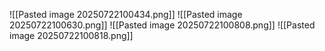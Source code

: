 ![[Pasted image 20250722100434.png]]
![[Pasted image 20250722100630.png]]
![[Pasted image 20250722100808.png]]
![[Pasted image 20250722100818.png]]

